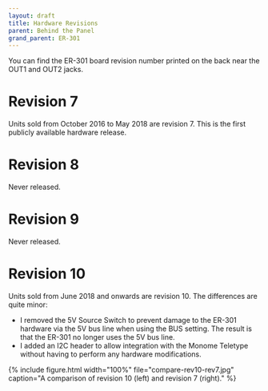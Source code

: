 ```yaml
---
layout: draft
title: Hardware Revisions
parent: Behind the Panel
grand_parent: ER-301
---
```


You can find the ER-301 board revision number printed on the back near the OUT1 and OUT2 jacks.

# Revision 7 

Units sold from October 2016 to May 2018 are revision 7.  This is the first publicly available hardware release.

# Revision 8 

Never released.

# Revision 9 

Never released.

# Revision 10 

Units sold from June 2018 and onwards are revision 10.  The differences are quite minor:

* I removed the 5V Source Switch to prevent damage to the ER-301 hardware via the 5V bus line when using the BUS setting.  The result is that the ER-301 no longer uses the 5V bus line.
* I added an I2C header to allow integration with the Monome Teletype without having to perform any hardware modifications.

{% include figure.html
width="100%"
file="compare-rev10-rev7.jpg"
caption="A comparison of revision 10 (left) and revision 7 (right)."
%}
